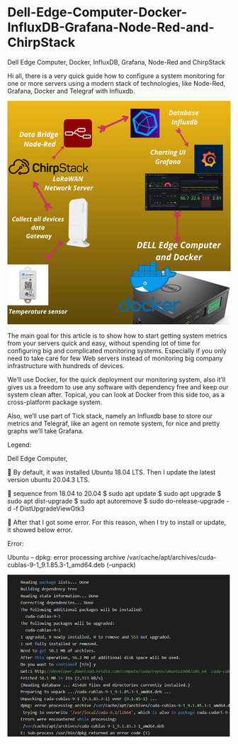 # Dell-Edge-Computer-Docker-InfluxDB-Grafana-Node-Red-and-ChirpStack
Dell Edge Computer, Docker, InfluxDB, Grafana, Node-Red and ChirpStack

Hi all, there is a very quick guide how to configure a system monitoring for one or more servers using a modern stack of technologies, 
like Node-Red, Grafana, Docker and Telegraf with Influxdb.

<img src= "IMG/Node-Red, Grafana, Docker and Telegraf with Influxdb.png" width=800>

The main goal for this article is to show how to start getting system metrics from your servers quick and easy, 
without spending lot of time for configuring big and complicated monitoring systems. 
Especially if you only need to take care for few Web servers instead of monitoring big company infrastructure with hundreds of devices.

We’ll use Docker, for the quick deployment our monitoring system, also it’ll gives us a freedom to use any software with dependency free and keep our system clean after. 
Topical, you can look at Docker from this side too, as a cross-platform package system.

Also, we’ll use part of Tick stack, namely an Influxdb base to store our metrics and Telegraf, like an agent on remote system, for nice and pretty graphs we’ll take Grafana.

Legend:

Dell Edge Computer,

	By default, it was installed Ubuntu 18.04 LTS. Then I update the latest version ubuntu 20.04.3 LTS.

	sequence from 18.04 to 20.04
$ sudo apt update
$ sudo apt upgrade
$ sudo apt dist-upgrade
$ sudo apt autoremove
$ sudo do-release-upgrade -d -f DistUpgradeViewGtk3

	After that I got some error. For this reason, when I try to install or update, it showed below error. 

Error:  

Ubuntu – dpkg: error processing archive /var/cache/apt/archives/cuda-cublas-9-1_9.1.85.3-1_amd64.deb (–unpack)

<img src= "IMG/error.png" width=800>









